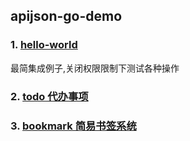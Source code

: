 ## apijson-go-demo

### 1. [hello-world](./helloworld)
最简集成例子,关闭权限限制下测试各种操作 

### 2. [todo 代办事项](./todo)

### 3. [bookmark 简易书签系统](./bookmark)